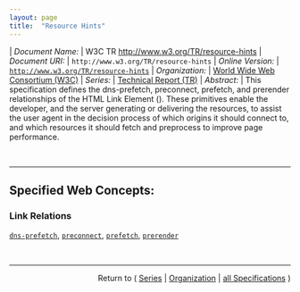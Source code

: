 ```yaml
---
layout: page
title:  "Resource Hints"
---
```


| *Document Name:* | W3C TR http://www.w3.org/TR/resource-hints
| *Document URI:* | `http://www.w3.org/TR/resource-hints`
| *Online Version:* | [`http://www.w3.org/TR/resource-hints`](http://www.w3.org/TR/resource-hints)
| *Organization:* | [World Wide Web Consortium (W3C)](..  "List of specification series by this organization")
| *Series:* | [Technical Report (TR)](.  "List of specifications in this series")
| *Abstract:* | This specification defines the dns-prefetch, preconnect, prefetch, and prerender relationships of the HTML Link Element (<link>). These primitives enable the developer, and the server generating or delivering the resources, to assist the user agent in the decision process of which origins it should connect to, and which resources it should fetch and preprocess to improve page performance.

<br/>
<hr/>

## Specified Web Concepts:

### Link Relations

[`dns-prefetch`](/concepts/link-relation/dns-prefetch "The dns-prefetch link relation type is used to indicate an origin that will be used to fetch required resources, and that the user agent SHOULD resolve as early as possible."), [`preconnect`](/concepts/link-relation/preconnect "The preconnect link relation type is used to indicate an origin that will be used to fetch required resources. Initiating an early connection, which includes the DNS lookup, TCP handshake, and optional TLS negotiation, allows the user agent to mask the high latency costs of establishing a connection."), [`prefetch`](/concepts/link-relation/prefetch "The prefetch link relation type is used to declare a resource that might be required by the next navigation, and that the user agent SHOULD fetch, such that the user agent can deliver a faster response once the resource is requested in the future."), [`prerender`](/concepts/link-relation/prerender "The prerender link relation type is used to declare an HTML resource that might be required by the next navigation, and that the user agent SHOULD fetch and execute, such that the user agent can deliver faster response and processing once the resource is requested in the future.")



<br/>
<hr/>

<p style="text-align: right">Return to ( <a href="./">Series</a> | <a href="../">Organization</a> | <a href="../../">all Specifications</a> )</p>
